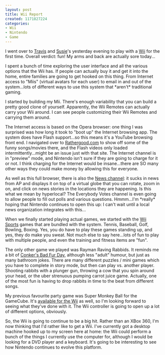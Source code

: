```yaml
--- 
layout: post
title: Wii Report
created: 1171827224
categories: 
- Wii
- Nintendo
- Game
---
```

<p>I went over to <a href="http://www.hopstudios.com/nep/">Travis</a> and <a href="http://www.unfavorablepink.com/">Susie</a>&#39;s yesterday evening to play with a <a href="http://wii.com/">Wii</a> for the first time. Overall verdict: fun! My arms and back are actually sore today...</p><p>I spent a bunch of time exploring the user interface and all the various options that the Wii has. If people can actually buy it and get it into the home, entire families are going to get hooked on this thing. From Internet access to &quot;Miis&quot; (virtual avatars for each user) to email in and out of the system...lots of different ways to use this system that *aren&#39;t* traditional gaming.</p><p>I started by building my Mii. There&#39;s enough variability that you can build a pretty good clone of yourself. Apparently, the Wii Remotes can actually carry your Wii around. I can see people customizing their Wii Remotes and carrying them around.&nbsp;</p><p>The Internet access is based on the Opera browser: one thing I was surprised was how long it took to &quot;boot up&quot; the Internet browsing app. The system does have Flash support...so this means it&#39;s a YouTube browsing front end. I navigated over to <a href="http://www.rathergood.com">Rathergood.com</a> to show off some of the funny songs/movies there, and the Flash videos only loaded intermittently...might be an issue just with that site. The Internet channel is in &quot;preview&quot; mode, and Nintendo isn&#39;t sure if they are going to charge for it or not. I think charging for the Internet would be insane...there are SO many other ways they could make money by allowing this for everyone. </p><p>As well as this full browser, there is also the <a href="http://us.wii.com/viewer_channel.jsp?vid=2">News channel</a>: it sucks in news from AP and displays it on top of a virtual globe that you can rotate, zoom in on, and click on news stories in the locations they are happening. Is this what we mean by hyperlocal? The Everybody Votes channel is even going to allow people to fill out polls and various questions. Hmmm...I&#39;m *really* hoping that Nintendo continues to open this up: I can&#39;t wait until a local news organization integrates with this...  </p><p>When we finally started playing actual games, we started with the <a href="http://us.wii.com/soft_wii_sports.jsp">Wii Sports</a> games that are bundled with the system. Tennis, Baseball, Golf, Bowling, Boxing. Yes, you do have to play these games standing up, and yes, they do make you sweat. Not much else to say here...lots of fun to play with multiple people, and even the training and fitness items are &quot;fun&quot;.</p><p>The only other game we played was Rayman Raving Rabbids. It reminds me a bit of <a href="http://en.wikipedia.org/wiki/Conker&#39;s_Bad_Fur_Day">Conker&#39;s Bad Fur Day</a>, although less &quot;adult&quot; humour, but just as many bathroom jokes. There are many different puzzles / mini games which you have to complete in story mode, but then can play vs. another player. Shooting rabbits with a plunger gun, throwing a cow that you spin around your head, or the uber strenuous pumping carrot juice game. Actually, one of the most fun is having to drop rabbits in time to the beat from different songs.</p><p>My previous favourite party game was Super Monkey Ball for the GameCube. It&#39;s <a href="http://wii.nintendo.com/software_monkey.jsp">available for the Wii</a> as well, so I&#39;m looking forward to seeing what they&#39;ve done with it. The Wii controller is going to open up a lot of different options, obviously.&nbsp;</p><p>So, the Wii is going to continue to be a big hit. Rather than an XBox 360, I&#39;m now thinking that I&#39;d rather like to get a Wii. I&#39;ve currently got a desktop machine hooked up to my screen here at home: the Wii could perform a bunch of the things I currently use the computer for, although I would be looking for a DVD player and a keyboard. It&#39;s going to be interesting to see how Nintendo continues to evolve this platform.&nbsp;</p>
<!--break-->
